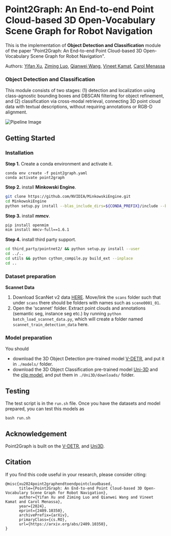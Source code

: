 # Point2Graph: An End-to-end Point Cloud-based 3D Open-Vocabulary Scene Graph for Robot Navigation

This is the implementation of **Object Detection and Classification** module of the paper "Point2Graph: An End-to-end Point Cloud-based 3D Open-Vocabulary Scene Graph for Robot Navigation". 

Authors: [Yifan Xu](https://www.linkedin.com/in/yifan-xu-43876120b/), [Ziming Luo](https://zimingluo.github.io/), [Qianwei Wang](https://www.linkedin.com/in/qianwei-wang-945bb9292/), [Vineet Kamat](https://live.engin.umich.edu/), [Carol Menassa](https://cee.engin.umich.edu/people/menassa-carol-c/)

### Object Detection and Classification

This module consists of two stages: (1) detection and localization using class-agnostic bounding boxes and DBSCAN filtering for object refinement, and (2) classification via cross-modal retrieval, connecting 3D point cloud data with textual descriptions, without requiring annotations or RGB-D alignment.

![Pipeline Image](https://point2graph.github.io/static/figure/object_pipeline.png)



## Getting Started

### Installation

**Step 1.** Create a conda environment and activate it.

```shell
conda env create -f point2graph.yaml
conda activate point2graph
```

**Step 2.** install **Minkowski Engine**.

```bash
git clone https://github.com/NVIDIA/MinkowskiEngine.git
cd MinkowskiEngine
python setup.py install --blas_include_dirs=${CONDA_PREFIX}/include --blas=openblas
```

**Step 3.** install **mmcv**.

```bash
pip install openmim
mim install mmcv-full==1.6.1
```

**Step 4.** install third party support.

```bash
cd third_party/pointnet2/ && python setup.py install --user
cd ../..
cd utils && python cython_compile.py build_ext --inplace
cd ..
```

### Dataset preparation

**Scannet Data**

1. Download ScanNet v2 data [HERE](https://github.com/ScanNet/ScanNet). Move/link the `scans` folder such that under `scans` there should be folders with names such as `scene0001_01`.
2. Open the 'scannet' folder. Extract point clouds and annotations (semantic seg, instance seg etc.) by running `python batch_load_scannet_data.py`, which will create a folder named `scannet_train_detection_data` here.

### Model preparation

You should 

* download the 3D Object Detection  pre-trained model [V-DETR](https://huggingface.co/byshen/vdetr/blob/main/scannet_540ep.pth), and put it in `./models/` folder.
* download the 3D Object Classification pre-trained model  [Uni-3D](https://github.com/baaivision/Uni3D#model-zoo) and the [clip model](https://huggingface.co/timm/eva02_enormous_patch14_plus_clip_224.laion2b_s9b_b144k/blob/main/open_clip_pytorch_model.bin), and put them in `./Uni3D/downloads/` folder.


## Testing

The test script is in the `run.sh` file. Once you have the datasets and model prepared, you can test this models as

```shell
bash run.sh
```

## Acknowledgement

Point2Graph is built on the [V-DETR](https://github.com/V-DETR/V-DETR), and [Uni3D](https://github.com/baaivision/Uni3D).


## Citation

If you find this code useful in your research, please consider citing:

```
@misc{xu2024point2graphendtoendpointcloudbased,
      title={Point2Graph: An End-to-end Point Cloud-based 3D Open-Vocabulary Scene Graph for Robot Navigation}, 
      author={Yifan Xu and Ziming Luo and Qianwei Wang and Vineet Kamat and Carol Menassa},
      year={2024},
      eprint={2409.10350},
      archivePrefix={arXiv},
      primaryClass={cs.RO},
      url={https://arxiv.org/abs/2409.10350}, 
}
```
